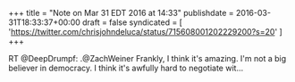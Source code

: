 +++
title = "Note on Mar 31 EDT 2016 at 14:33"
publishdate = 2016-03-31T18:33:37+00:00
draft = false
syndicated = [ 'https://twitter.com/chrisjohndeluca/status/715608001202229200?s=20' ]
+++

RT @DeepDrumpf: .@ZachWeiner Frankly, I think it's amazing. I'm not a big believer in democracy. I think it's awfully hard to negotiate wit…
